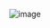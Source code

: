 ![image](https://github.com/uartimcs/RPA-automation-tasks/assets/107616015/689476d6-c5a1-4c4c-bf5b-d7ca4ab097eb)
